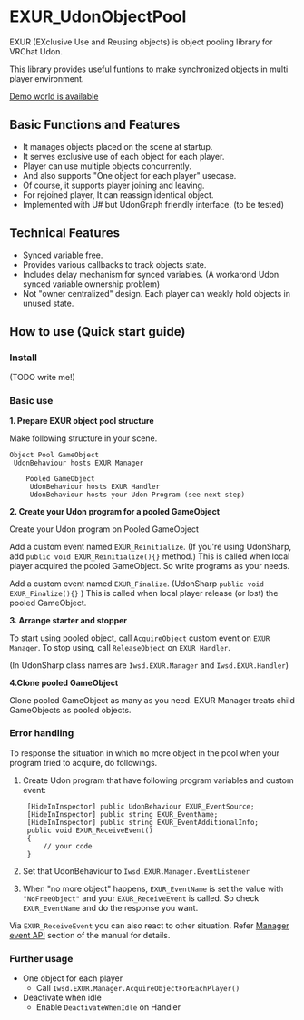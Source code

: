 # EXUR_UdonObjectPool
EXUR (EXclusive Use and Reusing objects) is object pooling library for VRChat Udon.

This library provides useful funtions to make synchronized objects in multi player environment.

[Demo world is available](https://vrchat.com/home/launch?worldId=wrld_c05c3ccf-32e5-4233-80f8-4f8bb0d1d0ad)

## Basic Functions and Features
* It manages objects placed on the scene at startup.
* It serves exclusive use of each object for each player.
* Player can use multiple objects concurrently.
* And also supports "One object for each player" usecase.
* Of course, it supports player joining and leaving.
* For rejoined player, It can reassign identical object.
* Implemented with U# but UdonGraph friendly interface. (to be tested)

## Technical Features
* Synced variable free.
* Provides various callbacks to track objects state.
* Includes delay mechanism for synced variables. (A workarond Udon synced variable ownership problem)
* Not "owner centralized" design. Each player can weakly hold objects in unused state.


## How to use (Quick start guide)

### Install

(TODO write me!)


### Basic use

**1. Prepare EXUR object pool structure**

Make following structure in your scene.

    Object Pool GameObject
     UdonBehaviour hosts EXUR Manager

        Pooled GameObject
         UdonBehaviour hosts EXUR Handler
         UdonBehaviour hosts your Udon Program (see next step)


**2. Create your Udon program for a pooled GameObject**

Create your Udon program on Pooled GameObject

Add a custom event named `EXUR_Reinitialize`.
(If you're using UdonSharp, add `public void EXUR_Reinitialize(){}` method.)
This is called when local player acquired the pooled GameObject. So write programs as your needs.

Add a custom event named `EXUR_Finalize`. (UdonSharp `public void EXUR_Finalize(){}` )
This is called when local player release (or lost) the pooled GameObject.


**3. Arrange starter and stopper**

To start using pooled object, call `AcquireObject` custom event on `EXUR Manager`.
To stop using, call `ReleaseObject` on `EXUR Handler`.

(In UdonSharp class names are `Iwsd.EXUR.Manager` and `Iwsd.EXUR.Handler`)


**4.Clone pooled GameObject**

Clone pooled GameObject as many as you need. EXUR Manager treats child GameObjects as pooled objects.


### Error handling

To response the situation in which no more object in the pool when your program tried to acquire, do followings.

1. Create Udon program that have following program variables and custom event:

        [HideInInspector] public UdonBehaviour EXUR_EventSource;
        [HideInInspector] public string EXUR_EventName;
        [HideInInspector] public string EXUR_EventAdditionalInfo;
        public void EXUR_ReceiveEvent()
        {
            // your code 
        }

2. Set that UdonBehaviour to `Iwsd.EXUR.Manager.EventListener`
3. When "no more object" happens, `EXUR_EventName` is set the value with `"NoFreeObject"` and your `EXUR_ReceiveEvent` is called.
  So check `EXUR_EventName` and do the response you want.

Via `EXUR_ReceiveEvent` you can also react to other situation.
Refer [Manager event API](Docs/manual.md#manager-event-api) section of the manual for details.


### Further usage

* One object for each player
    * Call `Iwsd.EXUR.Manager.AcquireObjectForEachPlayer()`
* Deactivate when idle
    * Enable `DeactivateWhenIdle` on Handler
